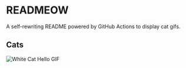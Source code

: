 # READMEOW

A self-rewriting README powered by GitHub Actions to display cat gifs.

## Cats

![White Cat Hello GIF](https://media4.giphy.com/media/v1.Y2lkPTlhY2QwMmRhZnQwZmVtaWM5bTRiZmwyNXA5ZzgyYWxmd3I4enV5eTRrNzRiZXphZiZlcD12MV9naWZzX3NlYXJjaCZjdD1n/vFKqnCdLPNOKc/200.gif)
